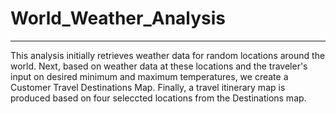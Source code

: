 # World_Weather_Analysis
__________________________

This analysis initially retrieves weather data for random locations around the world. Next, based on weather data at these locations and the traveler's input on desired minimum and maximum temperatures, we create a Customer Travel Destinations Map. Finally, a travel itinerary map is produced based on four seleccted locations from the Destinations map. 

